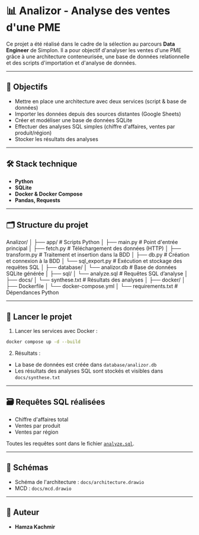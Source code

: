 # 📊 Analizor - Analyse des ventes d'une PME

Ce projet a été réalisé dans le cadre de la sélection au parcours **Data Engineer** de Simplon. Il a pour objectif d'analyser les ventes d'une PME grâce à une architecture conteneurisée, une base de données relationnelle et des scripts d'importation et d'analyse de données.

---

## 🧠 Objectifs

- Mettre en place une architecture avec deux services (script & base de données)
- Importer les données depuis des sources distantes (Google Sheets)
- Créer et modéliser une base de données SQLite
- Effectuer des analyses SQL simples (chiffre d'affaires, ventes par produit/région)
- Stocker les résultats des analyses

---

## 🛠️ Stack technique

- **Python**
- **SQLite**
- **Docker & Docker Compose**
- **Pandas, Requests**

---

## 🗂️ Structure du projet

Analizor/
│
├── app/                  # Scripts Python
│   ├── main.py           # Point d'entrée principal
│   ├── fetch.py          # Téléchargement des données (HTTP)
│   ├── transform.py      # Traitement et insertion dans la BDD
│   ├── db.py             # Création et connexion à la BDD
│   └── sql_export.py     # Exécution et stockage des requêtes SQL
│
├── database/
│   └── analizor.db       # Base de données SQLite générée
│
├── sql/
│   └── analyze.sql       # Requêtes SQL d’analyse
│
├── docs/
│   └── synthese.txt      # Résultats des analyses
│
├── docker/
│   ├── Dockerfile
│   └── docker-compose.yml
│
└── requirements.txt      # Dépendances Python

---

## 🧪 Lancer le projet

1. Lancer les services avec Docker :

```bash
docker compose up -d --build
```

2. Résultats :

- La base de données est créée dans `database/analizor.db`
- Les résultats des analyses SQL sont stockés et visibles dans `docs/synthese.txt`

---

## 🗃️ Requêtes SQL réalisées

- Chiffre d'affaires total  
- Ventes par produit  
- Ventes par région  

Toutes les requêtes sont dans le fichier [`analyze.sql`](sql/analyze.sql).

---

## 📄 Schémas

- Schéma de l'architecture : `docs/architecture.drawio`  
- MCD : `docs/mcd.drawio`

---

## 👤 Auteur

- **Hamza Kachmir**  